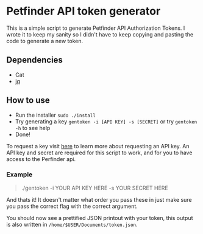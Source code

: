 # Petfinder API token generator

This is a simple script to generate Petfinder API Authorization Tokens.  I wrote it to keep my sanity so I didn't have to keep copying and pasting the code to generate a new token.

## Dependencies
* Cat
* [jq](https://github.com/stedolan/jq)

## How to use
* Run the installer `sudo ./install`
* Try generating a key `gentoken -i [API KEY] -s [SECRET]` or try `gentoken -h` to see help
* Done!

To request a key visit [here](https://www.petfinder.com/developers/) to learn more about requesting an API key.
An API key and secret are required for this script to work, and for you to have access to the Perfinder api.

### Example
> ./gentoken -i YOUR API KEY HERE -s YOUR SECRET HERE

And thats it!  It doesn't matter what order you pass these in just make sure you pass the correct flag with the correct argument.

You should now see a prettified JSON printout with your token, this output is also written in `/home/$USER/Documents/token.json`.
    
   
